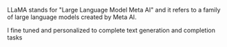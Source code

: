 LLaMA stands for "Large Language Model Meta AI" and it refers to a family of large language models created by Meta AI. 

I fine tuned and personalized to complete text generation and completion tasks
